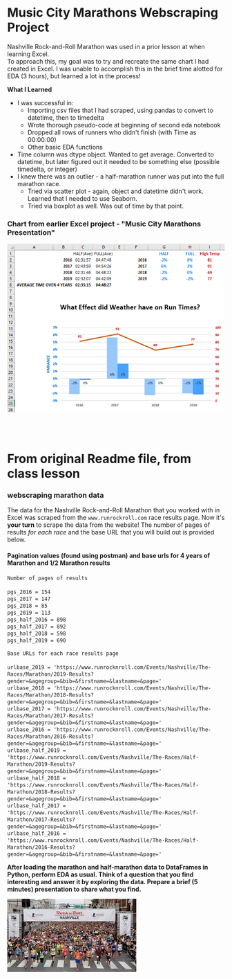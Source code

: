 # Music City Marathons Webscraping Project
Nashville Rock-and-Roll Marathon was used in a prior lesson at when learning Excel.   
To approach this, my goal was to try and recreate the same chart I had created in Excel. I was unable to accomplish this in the brief time alotted for EDA (3 hours), but learned a lot in the process!

<b> What I Learned </b>
- I was successful in:
    - Importing csv files that I had scraped, using pandas to convert to datetime, then to timedelta
    - Wrote thorough pseudo-code at beginning of second eda notebook
    - Dropped all rows of runners who didn't finish (with Time as 00:00:00)
    - Other basic EDA functions
- Time column was dtype object. Wanted to get average. Converted to datetime, but later figured out it needed to be something else (possible timedelta, or integer)
- I knew there was an outlier - a half-marathon runner was put into the full marathon race. 
    - Tried via scatter plot - again, object and datetime didn't work. Learned that I needed to use Seaborn.
    - Tried via boxplot as well. Was out of time by that point.



### <b>Chart from earlier Excel project - "Music City Marathons Presentation"</b>

![excel_chart](assets/chart_from_excel_marathon_project.png)

<br>

<br>

# <b>From original Readme file, from class lesson</b>
### webscraping marathon data

The data for the Nashville Rock-and-Roll Marathon that you worked with in Excel was scraped from the `www.runrockroll.com` race results page. Now it's **your turn** to scrape the data from the website! The number of pages of results *for each race* and the base URL that you will build out is provided below.

#### Pagination values (found using postman) and base urls for 4 years of Marathon and 1/2 Marathon results 

```
Number of pages of results

pgs_2016 = 154
pgs_2017 = 147
pgs_2018 = 85
pgs_2019 = 113
pgs_half_2016 = 898
pgs_half_2017 = 892
pgs_half_2018 = 598
pgs_half_2019 = 690
```  

```
Base URLs for each race results page

urlbase_2019 = 'https://www.runrocknroll.com/Events/Nashville/The-Races/Marathon/2019-Results?gender=&agegroup=&bib=&firstname=&lastname=&page='
urlbase_2018 = 'https://www.runrocknroll.com/Events/Nashville/The-Races/Marathon/2018-Results?gender=&agegroup=&bib=&firstname=&lastname=&page='
urlbase_2017 = 'https://www.runrocknroll.com/Events/Nashville/The-Races/Marathon/2017-Results?gender=&agegroup=&bib=&firstname=&lastname=&page='
urlbase_2016 = 'https://www.runrocknroll.com/Events/Nashville/The-Races/Marathon/2016-Results?gender=&agegroup=&bib=&firstname=&lastname=&page='
urlbase_half_2019 = 'https://www.runrocknroll.com/Events/Nashville/The-Races/Half-Marathon/2019-Results?gender=&agegroup=&bib=&firstname=&lastname=&page='
urlbase_half_2018 = 'https://www.runrocknroll.com/Events/Nashville/The-Races/Half-Marathon/2018-Results?gender=&agegroup=&bib=&firstname=&lastname=&page='
urlbase_half_2017 = 'https://www.runrocknroll.com/Events/Nashville/The-Races/Half-Marathon/2017-Results?gender=&agegroup=&bib=&firstname=&lastname=&page='
urlbase_half_2016 = 'https://www.runrocknroll.com/Events/Nashville/The-Races/Half-Marathon/2016-Results?gender=&agegroup=&bib=&firstname=&lastname=&page='
```  


**After loading the marathon and half-marathon data to DataFrames in Python, perform EDA as usual. Think of a question that you find interesting and answer it by exploring the data. Prepare a brief (5 minutes) presentation to share what you find.**

![runners](assets/marathon.jpeg)
